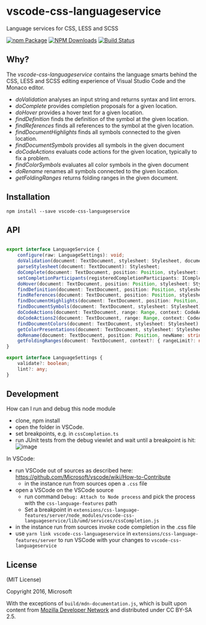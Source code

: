 # vscode-css-languageservice
Language services for CSS, LESS and SCSS

[![npm Package](https://img.shields.io/npm/v/vscode-css-languageservice.svg?style=flat-square)](https://www.npmjs.org/package/vscode-css-languageservice)
[![NPM Downloads](https://img.shields.io/npm/dm/vscode-css-languageservice.svg)](https://npmjs.org/package/vscode-css-languageservice)
[![Build Status](https://travis-ci.org/Microsoft/vscode-css-languageservice.svg?branch=master)](https://travis-ci.org/Microsoft/vscode-css-languageservice)

Why?
----
The _vscode-css-languageservice_ contains the language smarts behind the CSS, LESS and SCSS editing experience of Visual Studio Code
and the Monaco editor.
 - *doValidation* analyses an input string and returns syntax and lint errors.
 - *doComplete* provides completion proposals for a given location.
 - *doHover* provides a hover text for a given location.
 - *findDefinition* finds the definition of the symbol at the given location.
 - *findReferences* finds all references to the symbol at the given location.
 - *findDocumentHighlights* finds all symbols connected to the given location.
 - *findDocumentSymbols* provides all symbols in the given document
 - *doCodeActions* evaluats code actions for the given location, typically to fix a problem.
 - *findColorSymbols* evaluates all color symbols in the given document
 - *doRename* renames all symbols connected to the given location.
  - *getFoldingRanges* returns folding ranges in the given document.

Installation
------------

    npm install --save vscode-css-languageservice
    
    
API
---

```typescript

export interface LanguageService {
	configure(raw: LanguageSettings): void;
	doValidation(document: TextDocument, stylesheet: Stylesheet, documentSettings?: LanguageSettings): Diagnostic[];
	parseStylesheet(document: TextDocument): Stylesheet;
	doComplete(document: TextDocument, position: Position, stylesheet: Stylesheet): CompletionList;
	setCompletionParticipants(registeredCompletionParticipants: ICompletionParticipant[]): void;
	doHover(document: TextDocument, position: Position, stylesheet: Stylesheet): Hover | null;
	findDefinition(document: TextDocument, position: Position, stylesheet: Stylesheet): Location | null;
	findReferences(document: TextDocument, position: Position, stylesheet: Stylesheet): Location[];
	findDocumentHighlights(document: TextDocument, position: Position, stylesheet: Stylesheet): DocumentHighlight[];
	findDocumentSymbols(document: TextDocument, stylesheet: Stylesheet): SymbolInformation[];
	doCodeActions(document: TextDocument, range: Range, context: CodeActionContext, stylesheet: Stylesheet): Command[];
	doCodeActions2(document: TextDocument, range: Range, context: CodeActionContext, stylesheet: Stylesheet): CodeAction[];
	findDocumentColors(document: TextDocument, stylesheet: Stylesheet): ColorInformation[];
	getColorPresentations(document: TextDocument, stylesheet: Stylesheet, color: Color, range: Range): ColorPresentation[];
	doRename(document: TextDocument, position: Position, newName: string, stylesheet: Stylesheet): WorkspaceEdit;
	getFoldingRanges(document: TextDocument, context?: { rangeLimit?: number; }): FoldingRange[];
}

export interface LanguageSettings {
	validate?: boolean;
	lint?: any;
}

```

Development
-----------

How can I run and debug this node module

- clone, npm install
- open the folder in VSCode.
- set breakpoints, e.g. in `cssCompletion.ts`
- run JUnit tests from the debug viewlet and wait until a breakpoint is hit:
![image](https://user-images.githubusercontent.com/6461412/47481279-5cffcd80-d833-11e8-8c03-18c6e7a28053.png)


In VSCode:
- run VSCode out of sources as described here: https://github.com/Microsoft/vscode/wiki/How-to-Contribute
  - in the instance run from sources open a `.css` file
- open a VSCode on the VSCode source
  - run command `Debug: Attach to Node process` and pick the process with the `css-language-features` path
  - Set a breakpoint in `extensions/css-language-features/server/node_modules/vscode-css-languageservice/lib/umd/services/cssCompletion.js`
- in the instance run from sources invoke code completion in the .css file
- use `yarn link vscode-css-languageservice` in `extensions/css-language-features/server` to run VSCode with your changes to `vscode-css-languageservice`

License
-------

(MIT License)

Copyright 2016, Microsoft

With the exceptions of `build/mdn-documentation.js`, which is built upon content from [Mozilla Developer Network](https://developer.mozilla.org/en-US/docs/Web)
and distributed under CC BY-SA 2.5.